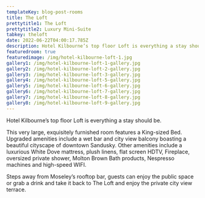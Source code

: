 ```yaml
---
templateKey: blog-post-rooms
title: The Loft
prettytitle1: The Loft
prettytitle2: Luxury Mini-Suite
tabkey: theloft
date: 2022-06-22T04:00:17.785Z
description: Hotel Kilbourne’s top floor Loft is everything a stay should be.
featuredroom: true
featuredimage: /img/hotel-kilbourne-loft-1.jpg
gallery1: /img/hotel-kilbourne-loft-1-gallery.jpg
gallery2: /img/hotel-kilbourne-loft-2-gallery.jpg
gallery3: /img/hotel-kilbourne-loft-3-gallery.jpg
gallery4: /img/hotel-kilbourne-loft-5-gallery.jpg
gallery5: /img/hotel-kilbourne-loft-6-gallery.jpg
gallery6: /img/hotel-kilbourne-loft-7-gallery.jpg
gallery7: /img/hotel-kilbourne-loft-8-gallery.jpg
gallery8: /img/hotel-kilbourne-loft-9-gallery.jpg
---
```

Hotel Kilbourne’s top floor Loft is everything a stay should be.

This very large, exquisitely furnished room features a King-sized Bed. Upgraded amenities include a wet bar and city view balcony boasting a beautiful cityscape of downtown Sandusky. Other amenities include a luxurious White Dove mattress, plush linens, flat screen HDTV, Fireplace, oversized private shower, Molton Brown Bath products, Nespresso machines and high-speed WIFI.

Steps away from Moseley’s rooftop bar, guests can enjoy the public space or grab a drink and take it back to The Loft and enjoy the private city view terrace.